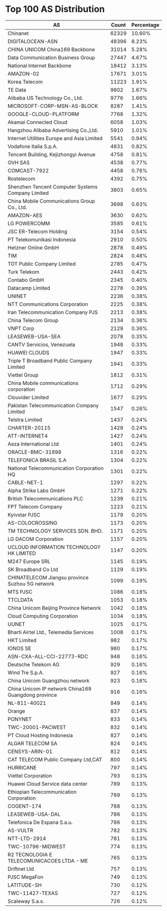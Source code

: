 # Top 100 AS Distribution
| AS | Count | Percentage |
|----|----|----|
| Chinanet | 62329 | 10.60% |
| DIGITALOCEAN-ASN | 48396 | 8.23% |
| CHINA UNICOM China169 Backbone | 31014 | 5.28% |
| Data Communication Business Group | 27447 | 4.67% |
| National Internet Backbone | 18412 | 3.13% |
| AMAZON-02 | 17671 | 3.01% |
| Korea Telecom | 11223 | 1.91% |
| TE Data | 9802 | 1.67% |
| Alibaba US Technology Co., Ltd. | 9776 | 1.66% |
| MICROSOFT-CORP-MSN-AS-BLOCK | 8287 | 1.41% |
| GOOGLE-CLOUD-PLATFORM | 7768 | 1.32% |
| Akamai Connected Cloud | 6058 | 1.03% |
| Hangzhou Alibaba Advertising Co.,Ltd. | 5910 | 1.01% |
| Internet Utilities Europe and Asia Limited | 5541 | 0.94% |
| Vodafone Italia S.p.A. | 4831 | 0.82% |
| Tencent Building, Kejizhongyi Avenue | 4758 | 0.81% |
| OVH SAS | 4538 | 0.77% |
| COMCAST-7922 | 4458 | 0.76% |
| Rostelecom | 4392 | 0.75% |
| Shenzhen Tencent Computer Systems Company Limited | 3803 | 0.65% |
| China Mobile Communications Group Co., Ltd. | 3698 | 0.63% |
| AMAZON-AES | 3630 | 0.62% |
| LG POWERCOMM | 3585 | 0.61% |
| JSC ER-Telecom Holding | 3154 | 0.54% |
| PT Telekomunikasi Indonesia | 2910 | 0.50% |
| Hetzner Online GmbH | 2878 | 0.49% |
| TIM | 2824 | 0.48% |
| TOT Public Company Limited | 2785 | 0.47% |
| Turk Telekom | 2443 | 0.42% |
| Contabo GmbH | 2345 | 0.40% |
| Datacamp Limited | 2278 | 0.39% |
| UNINET | 2236 | 0.38% |
| NTT Communications Corporation | 2225 | 0.38% |
| Iran Telecommunication Company PJS | 2213 | 0.38% |
| China Telecom Group | 2134 | 0.36% |
| VNPT Corp | 2129 | 0.36% |
| LEASEWEB-USA-SEA | 2078 | 0.35% |
| CANTV Servicios, Venezuela | 1948 | 0.33% |
| HUAWEI CLOUDS | 1947 | 0.33% |
| Triple T Broadband Public Company Limited | 1941 | 0.33% |
| Viettel Group | 1812 | 0.31% |
| China Mobile communications corporation | 1712 | 0.29% |
| Clouvider Limited | 1677 | 0.29% |
| Pakistan Telecommunication Company Limited | 1547 | 0.26% |
| Telstra Limited | 1437 | 0.24% |
| CHARTER-20115 | 1429 | 0.24% |
| ATT-INTERNET4 | 1427 | 0.24% |
| Aeza International Ltd | 1401 | 0.24% |
| ORACLE-BMC-31898 | 1316 | 0.22% |
| TELEFONICA BRASIL S.A | 1304 | 0.22% |
| National Telecommunication Corporation HQ | 1301 | 0.22% |
| CABLE-NET-1 | 1297 | 0.22% |
| Alpha Strike Labs GmbH | 1271 | 0.22% |
| British Telecommunications PLC | 1239 | 0.21% |
| FPT Telecom Company | 1223 | 0.21% |
| Kyivstar PJSC | 1179 | 0.20% |
| AS-COLOCROSSING | 1173 | 0.20% |
| TM TECHNOLOGY SERVICES SDN. BHD. | 1171 | 0.20% |
| LG DACOM Corporation | 1157 | 0.20% |
| UCLOUD INFORMATION TECHNOLOGY HK LIMITED | 1147 | 0.20% |
| M247 Europe SRL | 1145 | 0.19% |
| SK Broadband Co Ltd | 1129 | 0.19% |
| CHINATELECOM Jiangsu province Suzhou 5G network | 1099 | 0.19% |
| MTS PJSC | 1086 | 0.18% |
| TTCLDATA | 1053 | 0.18% |
| China Unicom Beijing Province Network | 1042 | 0.18% |
| Cloud Computing Corporation | 1034 | 0.18% |
| UUNET | 1025 | 0.17% |
| Bharti Airtel Ltd., Telemedia Services | 1008 | 0.17% |
| HKT Limited | 982 | 0.17% |
| IONOS SE | 980 | 0.17% |
| ASN-CXA-ALL-CCI-22773-RDC | 948 | 0.16% |
| Deutsche Telekom AG | 929 | 0.16% |
| Wind Tre S.p.A. | 927 | 0.16% |
| China Unicom Guangzhou network | 923 | 0.16% |
| China Unicom IP network China169 Guangdong province | 916 | 0.16% |
| NL-811-40021 | 849 | 0.14% |
| Orange | 837 | 0.14% |
| PONYNET | 833 | 0.14% |
| TWC-20001-PACWEST | 832 | 0.14% |
| PT Cloud Hosting Indonesia | 827 | 0.14% |
| ALGAR TELECOM SA | 824 | 0.14% |
| CENSYS-ARIN-01 | 812 | 0.14% |
| CAT TELECOM Public Company Ltd,CAT | 800 | 0.14% |
| HURRICANE | 797 | 0.14% |
| Viettel Corporation | 793 | 0.13% |
| Huawei Cloud Service data center | 789 | 0.13% |
| Ethiopian Telecommunication Corporation | 789 | 0.13% |
| COGENT-174 | 788 | 0.13% |
| LEASEWEB-USA-DAL | 786 | 0.13% |
| Telefonica De Espana S.a.u. | 786 | 0.13% |
| AS-VULTR | 782 | 0.13% |
| NTT-LTD-2914 | 781 | 0.13% |
| TWC-10796-MIDWEST | 774 | 0.13% |
| R2 TECNOLOGIA E TELECOMUNICACOES LTDA - ME | 765 | 0.13% |
| Driftnet Ltd | 757 | 0.13% |
| PJSC MegaFon | 749 | 0.13% |
| LATITUDE-SH | 730 | 0.12% |
| TWC-11427-TEXAS | 727 | 0.12% |
| Scaleway S.a.s. | 726 | 0.12% |
